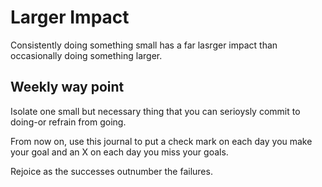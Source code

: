 # Larger Impact

Consistently doing something small has a far lasrger impact than occasionally doing something larger.

## Weekly way point
Isolate one small but necessary thing that you can serioysly commit to doing-or refrain from going.

From now on, use this journal to put a check mark on each day you make your goal and an X on each day you miss your goals.

Rejoice as the successes outnumber the failures.
